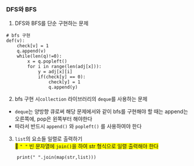 ### DFS와 BFS

1. DFS와 BFS를 단순 구현하는 문제

```
# bfs 구현
def(v):
    check[v] = 1
    q.append(v)
    while(len(q)!=0):
        x = q.popleft()
        for i in range(len(adj[x])):
            y = adj[x][i]
            if(check[y] == 0):
                check[y] = 1
                q.append(y)
```

2. bfs 구현 시`collection` 라이브러리의 `deque`를 사용하는 문제

- `deque`는 양방향 큐로써 해당 문제에서와 같이 bfs를 구현해야 할 때는 append는 오른쪽에, pop은 왼쪽부터 해야한다
- 따라서 반드시 `append()` 와 `popleft()` 를 사용하여야 한다

3. `list`의 요소들 일렬로 출력하기  
   <span style="background-color: #FFFF00">📍 `" "` 빈 문자열에 `join()`을 하여 str 형식으로 일렬 출력해야 한다 </span>

```
    print(" ".join(map(str,list)))
```
